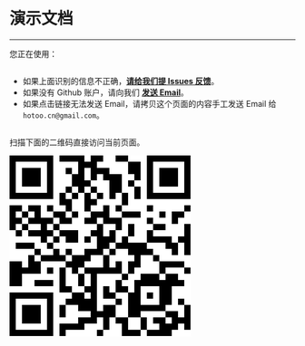 # 演示文档

---

您正在使用：

<pre id="detector"></pre>

* 如果上面识别的信息不正确，<a id="issues"
  href="https://github.com/hotoo/detector/issues/new"
  target="_blank"><strong>请给我们提 Issues 反馈</strong></a>。
* 如果没有 Github 账户，请向我们 <a id="email" href="mailto:hotoo.cn@gmail.com"
  target="_blank"><strong>发送 Email</strong></a>。
* 如果点击链接无法发送 Email，请拷贝这个页面的内容手工发送 Email 给 `hotoo.cn@gmail.com`。

<pre id="ua"></pre>

<script type="text/javascript">/*<![CDATA[*/
  function isObject(obj){
    return Object.prototype.toString.call(obj) === "[object Object]";
  }
  function expandObject(obj){
    if(!isObject(obj)){return obj;}
    var s = '{';
    for(var k in obj){
      if(obj.hasOwnProperty(k)){
        s += k + ':' + typeof obj[k] + ',';
      }
    }
    s += '}';
    return s;
  }

  seajs.use(["jquery", "../detector"], function($, detector){

    var OS_ALIAS = {
      // Windows.
      "windows/4.0":  "Windows 95",
      "windows/4.1": "Windows 98",
      "windows/4.9": "Windows ME",
      "windows/5.0":  "Windows 2000",
      "windows/5.1":  "Windows XP",
      "windows/5.2":  "Windows Server 2003",
      "windows/6.0":  "Windows Vista",
      "windows/6.1":  "Windows 7",
      "windows/6.2":  "Windows 8",
      "windows/6.3":  "Windows 8.1",
      // Mac OS X.
      "macosx/10.0": "Mac OS X Cheetah",
      "macosx/10.1": "Mac OS X Puma",
      "macosx/10.2": "Mac OS X Jaguar",
      "macosx/10.3": "Mac OS X Panther",
      "macosx/10.4": "Mac OS X Tiger",
      "macosx/10.5": "Mac OS X Leopard",
      "macosx/10.6": "Mac OS X Snow Leopard",
      "macosx/10.7": "Mac OS X Lion",
      "macosx/10.8": "Mac OS X Mountain Lion",
      "macosx/10.9": "Mac OS X Mavericks",
      "macosx/10.10": "Mac OS X Yosemite",
      // Android.
      "android/1.5": "Android Cupcake",
      "android/1.6": "Android Doughnut",
      "android/2.0": "Android Eclair",
      "android/2.1": "Android Eclair",
      "android/2.2": "Android Froyo",
      "android/2.3": "Android Gingerbread",
      "android/3.0": "Android Honeycomb",
      "android/3.1": "Android Honeycomb",
      "android/3.2": "Android Honeycomb",
      "android/4.0": "Android Ice Cream Sandwich",
      "android/4.1": "Android JellyBean",
      "android/4.2": "Android JellyBean",
      "android/4.3": "Android JellyBean",
      "android/4.4": "Android KitKat"
    };

    var detectedInfo = [];
    detectedInfo.push("* 硬件设备："+detector.device.name+" "+detector.device.fullVersion);
    var osAlias = OS_ALIAS[detector.os.name+"/"+(detector.os.fullVersion.split(".").slice(0,2).join("."))] || "N/A";
    detectedInfo.push("* 操作系统："+detector.os.name+" "+detector.os.fullVersion + " ("+osAlias+")");
    detectedInfo.push("* 浏览器："+detector.browser.name+" "+detector.browser.fullVersion+
        (detector.browser.compatible ? "(" + String(detector.browser.fullMode) + " 兼容模式)" : ""));
    detectedInfo.push("* 渲染引擎：" + detector.engine.name + " " + detector.engine.fullVersion +
        (detector.engine.compatible ? "(" + String(detector.engine.fullMode) + " 兼容模式)" : ""));

    document.getElementById("detector").innerHTML = detectedInfo.join("<br />");

    var ext;
    if(!window.external){
      ext = "undefined";
    }if(Object.prototype.toString.call(window.external)==="[object Object]"){
      ext = [];
      try{
        for(var k in window.external){
          ext.push(k+": "+typeof(window.external[k])+
            (window.external.hasOwnProperty(k)?"":"[prototype]"));
        }
      }catch(ex){window.console && console.log("1. "+k+":"+ex.message);}
      ext = "{"+ext.join(", ")+"}";
    }else{
      ext = window.external +"["+typeof(window.external)+"]";
    }
    var info = {
      ua : navigator.userAgent,
      vendor : navigator.vendor,
      vendorSub : navigator.vendorSub,
      platform : navigator.platform,
      external : ext,
      appCodeName : navigator.appCodeName,
      appName : navigator.appName,
      appVersion : navigator.appVersion,
      product : navigator.product,
      productSub : navigator.productSub,
      screenWidth : screen.width,
      screenHeight : screen.height,
      colorDepth : screen.colorDepth,
      documentMode: document.documentMode,
      compatMode: document.compatMode
    };

    var a = [
      "| 字段 | 值 |",
      "|------|----|"
    ];
    for(var k in info){
      if(!info.hasOwnProperty(k)){continue;}
      try{ // IE10 不支持此属性或方法。。。
        a.push("| "+k+" | "+String(info[k])+" |");
      }catch(ex){window.console && console.log("2. "+k+":"+ex.message);}
    }

    var detector_version = $("p.sidebar-version > a").text();

    document.getElementById("ua").innerHTML =
      "detector 版本：" + detector_version + "<br /><br/>" +
      a.join("<br />");

    document.getElementById("email").setAttribute("href",
      "mailto:hotoo.cn@gmail.com?subject=" +
        encodeURIComponent("Detector 识别信息") +
      "&body="+
      encodeURIComponent(
        "请修正我们识别错误的信息：\n\n"+
        "> 注：只需要修改识别错误的部分即可。\n\n"+
        detectedInfo.join("\n")+
        "\n\n=========================\n"+
        "自动识别的原始信息如下（请勿修改）：\n\n" +
        "detector 版本：" + detector_version + "\n\n" +
        a.join("\n")
      ));

    document.getElementById("issues").href = "https://github.com/hotoo/detector/issues/new" +
        "?title=detector%20识别信息"+
        "&body=" +
          encodeURIComponent(
            "请修正我们识别错误的信息：\n\n"+
            "> 注：只需要修改识别错误的部分即可。\n\n"+
            detectedInfo.join("\n") +
            "\n"+
            "\n=========================\n"+
            "自动识别的原始信息如下（请勿修改）：\n\n"+
            "detector 版本：" + detector_version + "\n\n" +
            detectedInfo.join("\n")+
            "\n\n"+
            a.join("\n")
          );
  });
/*]]>*/</script>

扫描下面的二维码直接访问当前页面。

![二维码](code.png)
